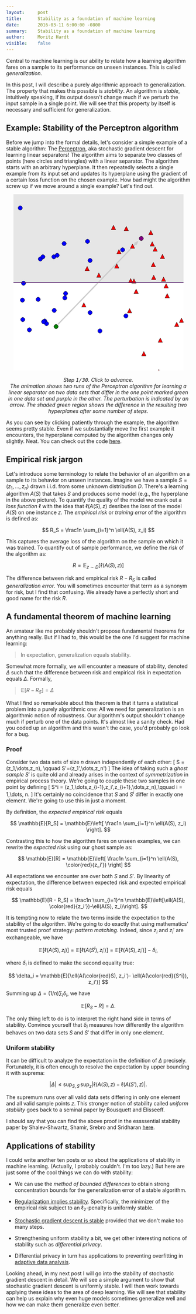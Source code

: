 ```yaml
---
layout:     post
title:      Stability as a foundation of machine learning
date:       2016-03-11 6:00:00 -0800
summary:    Stability as a foundation of machine learning
author:     Moritz Hardt
visible:    false
---
```


Central to machine learning is our ability to relate how a learning algorithm fares on a sample to its performance on unseen instances. This is called *generalization*.

In this post, I will describe a purely algorithmic approach to generalization. The property that makes this possible is *stability*. An algorithm is *stable*, intuitively speaking, if its output doesn't change much if we perturb the input sample in a single point. We will see that this property by itself is necessary and sufficient for generalization.

## Example: Stability of the Perceptron algorithm

Before we jump into the formal details, let's consider a simple example of a stable algorithm: The [Perceptron](https://en.wikipedia.org/wiki/Perceptron), aka stochastic gradient descent for learning linear separators! The algorithm aims to separate two classes of points (here circles and triangles) with a linear separator. The algorithm starts with an arbitrary hyperplane. It then repeatedly selects a single example from its input set and updates its hyperplane using the gradient of a certain loss function on the chosen example. How bad might the algorithm screw up if we move around a single example? Let's find out.

  <!-- begin animation -->
  <div style="text-align:center;">
   <img id="imganim" src="/assets/sgd/00.png" onClick="forward_image()" />
   <p style="text-align:center;"><em>Step <span style="font-family:monospace;"><span id="counter">1</span>/30</span>. Click to advance.<br /> The animation shows two runs of the Perceptron algorithm for learning a linear separator on two data sets that differ in the one point marked green in one data set and purple in the other. The perturbation is indicated by an arrow. The shaded green region shows the difference in the resulting two hyperplanes after some number of steps. </em></p>
  </div>
  <script type='text/javascript'>//<![CDATA[
  var images = [
  "/assets/sgd/00.png",
  "/assets/sgd/01.png",
  "/assets/sgd/02.png",
  "/assets/sgd/03.png",
  "/assets/sgd/04.png",
  "/assets/sgd/05.png",
  "/assets/sgd/06.png",
  "/assets/sgd/07.png",
  "/assets/sgd/08.png",
  "/assets/sgd/09.png",
  "/assets/sgd/10.png",
  "/assets/sgd/11.png",
  "/assets/sgd/12.png",
  "/assets/sgd/13.png",
  "/assets/sgd/14.png",
  "/assets/sgd/15.png",
  "/assets/sgd/16.png",
  "/assets/sgd/17.png",
  "/assets/sgd/18.png",
  "/assets/sgd/19.png",
  "/assets/sgd/20.png", 
  "/assets/sgd/21.png",
  "/assets/sgd/22.png",
  "/assets/sgd/23.png",
  "/assets/sgd/24.png",
  "/assets/sgd/25.png",
  "/assets/sgd/26.png",
  "/assets/sgd/27.png",
  "/assets/sgd/28.png",
  "/assets/sgd/29.png" ]
  var i = 0
  function forward_image(){
   i = i + 1;
   document.getElementById('imganim').src = images[i%30];
   document.getElementById('counter').textContent = (i%30) + 1;
  }
  //]]> 
  </script>
  <!-- end animation -->

As you can see by clicking patiently through the example, the algorithm seems pretty stable. Even if we substantially move the first example it encounters, the hyperplane computed by the algorithm changes only slightly. Neat. You can check out the code [here](https://gist.github.com/mrtzh/266c37d3a274376134a6).

## Empirical risk jargon

Let's introduce some terminology to relate the behavior of an algorithm on a sample to its behavior on unseen instances. Imagine we have a sample $S=(z_1,\dots,z_n)$ drawn i.i.d. from some unknown distribution $D$. There's a learning algorithm $A(S)$ that takes $S$ and produces some model (e.g., the hyperplane in the above picture). To quantify the quality of the model we crank out a *loss function* $\ell$ with the idea that $\ell(A(S), z)$ desribes the *loss* of the model $A(S)$ on one instance $z$. The *empirical risk* or *training error* of the algorithm is defined as:

$$
R_S = \frac1n \sum_{i=1}^n \ell(A(S), z_i)
$$

This captures the average loss of the algorithm on the sample on which it was trained. To quantify out of sample performance, we define the *risk* of the algorithm as:

$$
R = \mathop{\mathbb{E}}_{z\sim D}\left[ \ell(A(S), z) \right]
$$

The difference between risk and empirical risk $R - R_S$ is called *generalization error*. You will sometimes encounter that term as a synonym for risk, but I find that confusing. We already have a perfectly short and good name for the risk $R$.


## A fundamental theorem of machine learning

An amateur like me probably shouldn't propose fundamental theorems for anything really. But if I had to, this would be the one I'd suggest for machine learning:

> In expectation, generalization equals stability.

Somewhat more formally, we will encounter a measure of stability, denoted $\Delta$ such that the difference between risk and empirical risk in expectation equals $\Delta.$ Formally,

> $\mathbb{E}[R - R_S] = \Delta$

What I find so remarkable about this theorem is that it turns a statistical problem into a purely algorithmic one: All we need for generalization is an algorithmic notion of robustness. Our algorithm's output shouldn't change much if perturb one of the data points. It's almost like a sanity check. Had you coded up an algorithm and this wasn't the case, you'd probably go look for a bug.

### Proof

Consider two data sets of size $n$ drawn independently of each other:
\[
S = (z_1,\dots,z_n), \qquad S'=(z_1',\dots,z_n')
\]
The idea of taking such a *ghost sample* $S'$ is quite old and already arises in the context of *symmetrization* in empirical process theory.
We're going to couple these two samples in one point by defining
\[
S^i = (z_1,\dots,z_{i-1},z_i',z_{i+1},\dots,z_n),\qquad i = 1,\dots, n.
\]
It's certainly no coincidence that $S$ and $S^i$ differ in exactly one element. We're going to use this in just a moment. 

By definition, the *expected empirical risk* equals

$$
\mathbb{E}[R_S] = \mathbb{E}\left[ \frac1n \sum_{i=1}^n \ell(A(S), z_i) \right].
$$

Contrasting this to how the algorithm fares on unseen examples, we can rewrite the *expected risk* using our ghost sample as:

$$
\mathbb{E}[R] = \mathbb{E}\left[ \frac1n \sum_{i=1}^n \ell(A(S), \color{red}{z_i'}) \right]
$$

All expectations we encounter are over both $S$ and $S'$. By linearity of expectation, the difference between expected risk and expected empirical risk equals

$$
\mathbb{E}[R - R_S] 
= \frac1n \sum_{i=1}^n 
\mathbb{E}\left[\ell(A(S), \color{red}{z_i'})-\ell(A(S), z_i)\right].
$$

It is tempting now to relate the two terms inside the expectation to the stability of the algorithm. We're going to do exactly that using mathematics' most trusted proof strategy: *pattern matching*. Indeed, since $z_i$ and $z_i'$ are exchangeable, we have

$$
\mathbb{E}[\ell(A(S), z_i)] 
= \mathbb{E}[\ell(A(S^i), z_i')]
= \mathbb{E}[\ell(A(S), z_i')] - \delta_i,
$$

where $\delta_i$ is defined to make the second equality true:

$$
\delta_i = \mathbb{E}[\ell(A(\color{red}S), z_i')- \ell(A(\color{red}{S^i}), z_i')]
$$

Summing up $\Delta = (1/n)\sum_i \delta_i$, we have

$$
\mathbb{E}[ R_S - R] = \Delta.
$$

The only thing left to do is to interpret the right hand side in terms of stability. Convince yourself that $\delta_i$ measures how differently the algorithm behaves on two data sets $S$ and $S'$ that differ in only one element.

### Uniform stability

It can be difficult to analyze the expectation in the definition of $\Delta$ precisely. Fortunately, it is often enough to resolve the expectation by upper bounding it with suprema:

$$
|\Delta| \le \sup_{S,S'} \sup_{z} \left|\ell(A(S),z)-\ell(A(S'),z)\right|.
$$

The supremum runs over all valid data sets differing in only one element and all valid sample points $z$. This stronger notion of stability called *uniform stability* 
goes back to a seminal paper by Bousquett and Elisseeff. 

I should say that you can find the above proof in the essssential stability paper by Shalev-Shwartz, Shamir, Srebro and Sridharan [here](http://jmlr.csail.mit.edu/papers/volume11/shalev-shwartz10a/shalev-shwartz10a.pdf).

## Applications of stability

I could write another ten posts or so about the applications of stability in machine learning. (Actually, I probably couldn't. I'm too lazy.) But here are just some of the cool things we can do with stability:

* We can use the *method of bounded differences* to obtain strong concentration bounds for the generalization error of a stable algorithm.

* [Regularization implies stability](http://www.jmlr.org/papers/volume2/bousquet02a/bousquet02a.pdf). Specifically, the minimizer of the empirical risk subject to an $\ell_2$-penalty is uniformly stable.

* [Stochastic gradient descent is stable](http://arxiv.org/abs/1509.01240) provided that we don't make too many steps.

* Strengthening uniform stability a bit, we get other interesting notions of stability such as *differential privacy*.

* Differential privacy in turn has applications to preventing overfitting in [adaptive data analysis](http://blog.mrtz.org/2015/12/14/adaptive-data-analysis.html).

Looking ahead, in my next post I will go into the stability of stochastic gradient descent in detail. We will see a simple argument to show that stochastic gradient descent is uniformly stable. I will then work towards applying these ideas to the area of deep learning. We will see that stability can help us explain why even huge models sometimes generalize well and how we can make them generalize even better.
